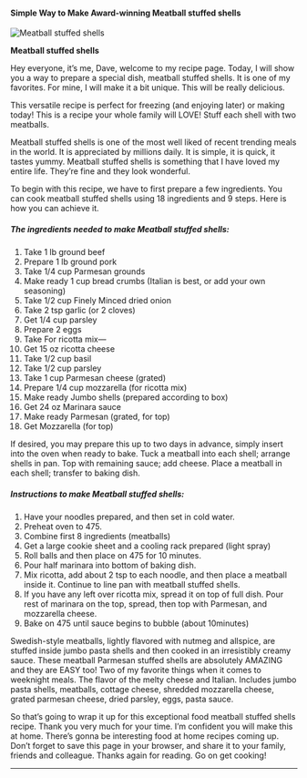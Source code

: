             

#### Simple Way to Make Award-winning Meatball stuffed shells

![Meatball stuffed shells](https://img-global.cpcdn.com/recipes/073a3c49a3da89f8/751x532cq70/meatball-stuffed-shells-recipe-main-photo.jpg)

**Meatball stuffed shells**

Hey everyone, it’s me, Dave, welcome to my recipe page. Today, I will show you a way to prepare a special dish, meatball stuffed shells. It is one of my favorites. For mine, I will make it a bit unique. This will be really delicious.

This versatile recipe is perfect for freezing (and enjoying later) or making today! This is a recipe your whole family will LOVE! Stuff each shell with two meatballs.

Meatball stuffed shells is one of the most well liked of recent trending meals in the world. It is appreciated by millions daily. It is simple, it is quick, it tastes yummy. Meatball stuffed shells is something that I have loved my entire life. They’re fine and they look wonderful.

To begin with this recipe, we have to first prepare a few ingredients. You can cook meatball stuffed shells using 18 ingredients and 9 steps. Here is how you can achieve it.

##### The ingredients needed to make Meatball stuffed shells:

1.  Take 1 lb ground beef
2.  Prepare 1 lb ground pork
3.  Take 1/4 cup Parmesan grounds
4.  Make ready 1 cup bread crumbs (Italian is best, or add your own seasoning)
5.  Take 1/2 cup Finely Minced dried onion
6.  Take 2 tsp garlic (or 2 cloves)
7.  Get 1/4 cup parsley
8.  Prepare 2 eggs
9.  Take For ricotta mix—
10.  Get 15 oz ricotta cheese
11.  Take 1/2 cup basil
12.  Take 1/2 cup parsley
13.  Take 1 cup Parmesan cheese (grated)
14.  Prepare 1/4 cup mozzarella (for ricotta mix)
15.  Make ready Jumbo shells (prepared according to box)
16.  Get 24 oz Marinara sauce
17.  Make ready Parmesan (grated, for top)
18.  Get Mozzarella (for top)

If desired, you may prepare this up to two days in advance, simply insert into the oven when ready to bake. Tuck a meatball into each shell; arrange shells in pan. Top with remaining sauce; add cheese. Place a meatball in each shell; transfer to baking dish.

##### Instructions to make Meatball stuffed shells:

1.  Have your noodles prepared, and then set in cold water.
2.  Preheat oven to 475.
3.  Combine first 8 ingredients (meatballs)
4.  Get a large cookie sheet and a cooling rack prepared (light spray)
5.  Roll balls and then place on 475 for 10 minutes.
6.  Pour half marinara into bottom of baking dish.
7.  Mix ricotta, add about 2 tsp to each noodle, and then place a meatball inside it. Continue to line pan with meatball stuffed shells.
8.  If you have any left over ricotta mix, spread it on top of full dish. Pour rest of marinara on the top, spread, then top with Parmesan, and mozzarella cheese.
9.  Bake on 475 until sauce begins to bubble (about 10minutes)

Swedish-style meatballs, lightly flavored with nutmeg and allspice, are stuffed inside jumbo pasta shells and then cooked in an irresistibly creamy sauce. These meatball Parmesan stuffed shells are absolutely AMAZING and they are EASY too! Two of my favorite things when it comes to weeknight meals. The flavor of the melty cheese and Italian. Includes jumbo pasta shells, meatballs, cottage cheese, shredded mozzarella cheese, grated parmesan cheese, dried parsley, eggs, pasta sauce.

So that’s going to wrap it up for this exceptional food meatball stuffed shells recipe. Thank you very much for your time. I’m confident you will make this at home. There’s gonna be interesting food at home recipes coming up. Don’t forget to save this page in your browser, and share it to your family, friends and colleague. Thanks again for reading. Go on get cooking!

* * *